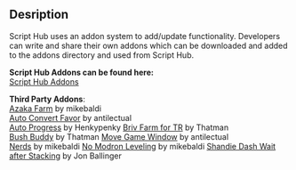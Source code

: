 ## **Desription**  
Script Hub uses an addon system to add/update functionality. Developers can write and share their own addons which can be downloaded and added to the addons directory and used from Script Hub.

**Script Hub Addons can be found here:**  
[Script Hub Addons](https://github.com/mikebaldi/Idle-Champions/tree/main/AddOns)  

**Third Party Addons**:  
[Azaka Farm](https://github.com/mikebaldi/IC_Addons/tree/main/IC_Azaka_Extra) by mikebaldi  
[Auto Convert Favor](https://github.com/antilectual/IC_Addons/tree/main/IC_Addons/IC_ConvertBlessings_Mini) by antilectual  
[Auto Progress](https://github.com/JuanchiBruzzone/IC_AutoProgress) by Henkypenky
[Briv Farm for TR](https://github.com/MSivonen/IC_Briv_Farm_for_TR) by Thatman  
[Bush Buddy](https://github.com/MSivonen/IC_BushBuddy) by Thatman
[Move Game Window](https://github.com/antilectual/IC_Addons/tree/main/IC_Addons/IC_MoveGameWindow_Mini) by antilectual  
[Nerds](https://github.com/mikebaldi/IC_Addons/tree/main/IC_NERDs_Extra) by mikebaldi
[No Modron Leveling](https://github.com/mikebaldi/IC_Addons/tree/main/IC_NoModronLvling_Extra) by mikebaldi
[Shandie Dash Wait after Stacking](https://github.com/JonBallinger/IC_ShandieDashWait) by Jon Ballinger  
